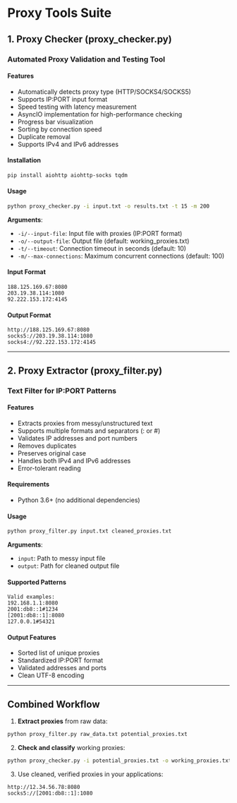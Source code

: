 
# Proxy Tools Suite

## 1. Proxy Checker (proxy_checker.py)

### Automated Proxy Validation and Testing Tool

#### Features
- Automatically detects proxy type (HTTP/SOCKS4/SOCKS5)
- Supports IP:PORT input format
- Speed testing with latency measurement
- AsyncIO implementation for high-performance checking
- Progress bar visualization
- Sorting by connection speed
- Duplicate removal
- Supports IPv4 and IPv6 addresses

#### Installation
```bash
pip install aiohttp aiohttp-socks tqdm
```

#### Usage
```bash
python proxy_checker.py -i input.txt -o results.txt -t 15 -m 200
```

**Arguments**:
- `-i/--input-file`: Input file with proxies (IP:PORT format)
- `-o/--output-file`: Output file (default: working_proxies.txt)
- `-t/--timeout`: Connection timeout in seconds (default: 10)
- `-m/--max-connections`: Maximum concurrent connections (default: 100)

#### Input Format
```
188.125.169.67:8080
203.19.38.114:1080
92.222.153.172:4145
```

#### Output Format
```
http://188.125.169.67:8080
socks5://203.19.38.114:1080
socks4://92.222.153.172:4145
```

---

## 2. Proxy Extractor (proxy_filter.py)

### Text Filter for IP:PORT Patterns

#### Features
- Extracts proxies from messy/unstructured text
- Supports multiple formats and separators (: or #)
- Validates IP addresses and port numbers
- Removes duplicates
- Preserves original case
- Handles both IPv4 and IPv6 addresses
- Error-tolerant reading

#### Requirements
- Python 3.6+ (no additional dependencies)

#### Usage
```bash
python proxy_filter.py input.txt cleaned_proxies.txt
```

**Arguments**:
- `input`: Path to messy input file
- `output`: Path for cleaned output file

#### Supported Patterns
```
Valid examples:
192.168.1.1:8080
2001:db8::1#1234
[2001:db8::1]:8080
127.0.0.1#54321
```

#### Output Features
- Sorted list of unique proxies
- Standardized IP:PORT format
- Validated addresses and ports
- Clean UTF-8 encoding

---

## Combined Workflow

1. **Extract proxies** from raw data:
```bash
python proxy_filter.py raw_data.txt potential_proxies.txt
```

2. **Check and classify** working proxies:
```bash
python proxy_checker.py -i potential_proxies.txt -o working_proxies.txt
```

3. Use cleaned, verified proxies in your applications:
```
http://12.34.56.78:8080
socks5://[2001:db8::1]:1080
```
